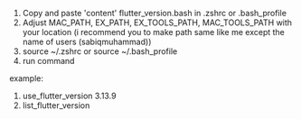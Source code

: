 1. Copy and paste 'content' flutter_version.bash in .zshrc or .bash_profile
2. Adjust MAC_PATH, EX_PATH, EX_TOOLS_PATH, MAC_TOOLS_PATH with your location (i recommend you to make path same like me except the name of users (sabiqmuhammad))
3. source ~/.zshrc or source ~/.bash_profile
4. run command

example:
1. use_flutter_version 3.13.9
2. list_flutter_version
